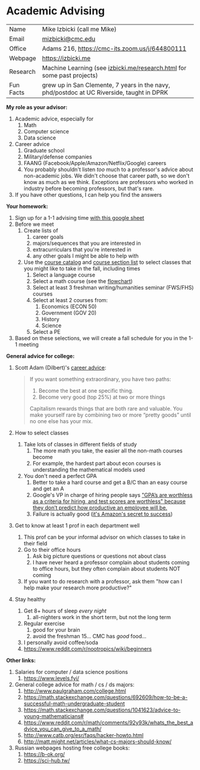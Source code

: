 # Academic Advising

|||
|-|-|
| Name | Mike Izbicki (call me Mike) |
| Email | mizbicki@cmc.edu |
| Office | Adams 216, https://cmc-its.zoom.us/j/644800111 |
| Webpage | https://izbicki.me |
| Research | Machine Learning (see [izbicki.me/research.html](https://izbicki.me/research.html) for some past projects) |
| Fun Facts | grew up in San Clemente, 7 years in the navy, phd/postdoc at UC Riverside, taught in DPRK |

**My role as your advisor:**
1. Academic advice, especially for
    1. Math 
    1. Computer science
    1. Data science
1. Career advice
    1. Graduate school
    1. Military/defense companies
    1. FAANG (Facebook/Apple/Amazon/Netflix/Google) careers
    1. You probably shouldn't listen *too* much to a professor's advice about non-academic jobs.
       We didn't choose that career path, so we don't know as much as we think.
       Exceptions are professors who worked in industry before becoming professors,
       but that's rare.
1. If you have other questions, I can help you find the answers

**Your homework:**
1. Sign up for a 1-1 advising time [with this google sheet](https://docs.google.com/spreadsheets/d/1LD7A1zgT0tGW59z0oxUjAdcPxShoi3-o0ePsm4ViHo0/edit?usp=sharing)
1. Before we meet 
    1. Create lists of
        1. career goals
        1. majors/sequences that you are interested in
        1. extracurriculars that you're interested in
        1. any other goals I might be able to help with
    1. Use the [course catalog](https://catalog.claremontmckenna.edu/) and [course section list](https://www.cmc.edu/registrar/course-schedules) to select classes that you might like to take in the fall, including times
        1. Select a language course
        1. Select a math course (see the [flowchart](math-placement-flowchart.pdf))
        1. Select at least 3 freshman writing/humanities seminar (FWS/FHS) courses
        1. Select at least 2 courses from:
            1. Economics (ECON 50)
            1. Government (GOV 20)
            1. History
            1. Science
        1. Select a PE
1. Based on these selections, we will create a fall schedule for you in the 1-1 meeting

**General advice for college:**
1. Scott Adam (Dilbert)'s [career advice](https://dilbertblog.typepad.com/the_dilbert_blog/2007/07/career-advice.html):

    > If you want something extraordinary, you have two paths:
    > 
    > 1. Become the best at one specific thing.
    > 2. Become very good (top 25%) at two or more things
    >
    > Capitalism rewards things that are both rare and valuable. You make yourself rare by combining two or more “pretty goods” until no one else has your mix.

1. How to select classes
    1. Take lots of classes in different fields of study
        1. The more math you take, the easier all the non-math courses become
        1. For example, the hardest part about econ courses is understanding the mathematical models used
    1. You don't need a perfect GPA
        1. Better to take a hard course and get a B/C than an easy course and get an A
        1. Google's VP in charge of hiring people says ["GPA’s are worthless as a criteria for hiring, and test scores are worthless" because they don’t predict how productive an employee will be.](https://www.nytimes.com/2014/02/23/opinion/sunday/friedman-how-to-get-a-job-at-google.html)
        1. Failure is actually good ([it's Amazon's secret to success](https://www.businessinsider.com/how-amazon-ceo-jeff-bezos-thinks-about-failure-2016-5#this-tolerance-for-failure-is-deeply-ingrained-in-amazons-culture-its-a-point-bezos-has-made-every-year-since-the-very-first-amazon-shareholder-letter-in-1997-we-will-continue-to-measure-our-programs-and-the-effectiveness-of-our-investments-analytically-to-jettison-those-that-do-not-provide-acceptable-returns-and-to-step-up-our-investment-in-those-that-work-best-we-will-continue-to-learn-from-both-our-successes-and-our-failures-17))
1. Get to know at least 1 prof in each department well
    1. This prof can be your informal advisor on which classes to take in their field
    1. Go to their office hours
        1. Ask big picture questions or questions not about class
        1. I have never heard a professor complain about students coming to office hours,
           but they often complain about students NOT coming
    1. If you want to do research with a professor, 
       ask them "how can I help make your research more productive?"
1. Stay healthy
    1. Get 8+ hours of sleep *every night*
        1. all-nighters work in the short term, but not the long term
    1. Regular exercise
        1. good for your brain
        1. avoid the freshman 15... CMC has *good* food...
    1. I personally avoid coffee/soda
    1. https://www.reddit.com/r/nootropics/wiki/beginners

**Other links:**
1. Salaries for computer / data science positions
    1. https://www.levels.fyi/
1. General college advice for math / cs / ds majors:
    1. http://www.paulgraham.com/college.html
    1. https://math.stackexchange.com/questions/692609/how-to-be-a-successful-math-undergraduate-student
    1. https://math.stackexchange.com/questions/1041623/advice-to-young-mathematicians#
    1. https://www.reddit.com/r/math/comments/92y93k/whats_the_best_advice_you_can_give_to_a_math/
    1. http://www.catb.org/esr/faqs/hacker-howto.html
    1. http://matt.might.net/articles/what-cs-majors-should-know/
1. Russian webpages hosting free college books:
    1. https://b-ok.org/
    1. https://sci-hub.tw/
